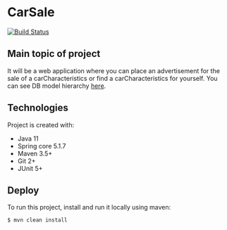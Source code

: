 # CarSale
[![Build Status](https://travis-ci.com/java-fat-unicorn-team/CarSale.svg?branch=dev)](https://travis-ci.com/java-fat-unicorn-team/CarSale)
## Main topic of project
It will be a web application where you can place an advertisement for the sale of a carCharacteristics
or find a carCharacteristics for yourself.
You can see DB model hierarchy [here](https://github.com/java-fat-unicorn-team/CarSale/blob/dev/docs/diagram.png).

## Technologies
Project is created with:
* Java 11
* Spring core 5.1.7
* Maven 3.5+
* Git 2+
* JUnit 5+
	
## Deploy
To run this project, install and run it locally using maven:

```
$ mvn clean install
```